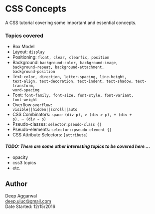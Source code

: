 CSS Concepts
============

A CSS tutorial covering some important and essential concepts.


### Topics covered
- Box Model
- Layout: <code>display</code></h1>
- Positioning: <code>float, clear, clearfix, position</code></h1>
- Background: <code>background-color, background-image, background-repeat, background-attachment, background-position</code></h1>
- Text: <code>color, direction, letter-spacing, line-height, text-align, text-decoration, text-indent, text-shadow, text-transform, word-spacing</code></h1>
- Font: <code>font-family, font-size, font-style, font-variant, font-weight</code></h1>
- Overflow <code>overflow: visible||hidden||scroll||auto</code></h1>
- CSS Combinators: <code>space (div p), > (div > p), + (div + p), ~ (div ~ p)</code>
- Pseudo-classes: <code>selector:pseudo-class {}</code>
- Pseudo-elements: <code>selector::pseudo-element {}</code>
- CSS Attribute Selectors: <code>[attribute]</code>

#### *TODO: There are some other interesting topics to be covered here ...*
- opacity
- css3 topics
- etc.

Author
------
Deep Aggarwal  
deep.uiuc@gmail.com  
Date Started: 12/15/2016  
